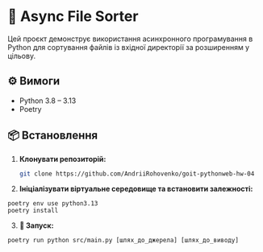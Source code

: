 # 🧪 Async File Sorter

Цей проєкт демонструє використання асинхронного програмування в Python для сортування файлів із вхідної директорії за розширенням у цільову.

## ⚙️ Вимоги

- Python 3.8 – 3.13
- Poetry

## 📦 Встановлення

1. **Клонувати репозиторій:**

   ```bash
   git clone https://github.com/AndriiRohovenko/goit-pythonweb-hw-04
   ```

2. **Ініціалізувати віртуальне середовище та встановити залежності:**

```
poetry env use python3.13
poetry install
```

3. **🚀 Запуск:**

```
poetry run python src/main.py [шлях_до_джерела] [шлях_до_виводу]
```
